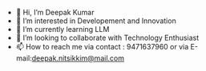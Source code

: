 - 👋 Hi, I’m Deepak Kumar
- 👀 I’m interested in Developement and Innovation
- 🌱 I’m currently learning LLM
- 💞️ I’m looking to collaborate with  Technology Enthusiast
- 📫 How to reach me via contact : 9471637960 or via E-mail:deepak.nitsikkim@mail.com
  

<!---
Dsnits/Dsnits is a ✨ special ✨ repository because its `README.md` (this file) appears on your GitHub profile.
You can click the Preview link to take a look at your changes.
--->
